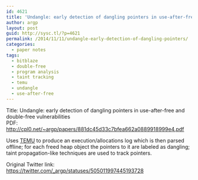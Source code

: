 ```yaml
---
id: 4621
title: 'Undangle: early detection of dangling pointers in use-after-free and double-free vulnerabilities'
author: argp
layout: post
guid: http://sysc.tl/?p=4621
permalink: /2014/11/11/undangle-early-detection-of-dangling-pointers/
categories:
  - paper notes
tags:
  - bitblaze
  - double-free
  - program analysis
  - taint tracking
  - temu
  - undangle
  - use-after-free
---
```

Title: Undangle: early detection of dangling pointers in use-after-free and double-free vulnerabilities  
PDF: <a href="http://cpl0.net/~argp/papers/881dc45d33c7bfea662a0889918999e4.pdf" target="_blank">http://cpl0.net/~argp/papers/881dc45d33c7bfea662a0889918999e4.pdf</a>

Uses <a href="http://bitblaze.cs.berkeley.edu/temu.html" target="_blank">TEMU</a> to produce an execution/allocations log which is then parsed offline; for each freed heap object the pointers to it are labeled as dangling; taint propagation-like techniques are used to track pointers.

Original Twitter link: <a href="https://twitter.com/_argp/statuses/505011997445193728" target="_blank">https://twitter.com/_argp/statuses/505011997445193728</a>